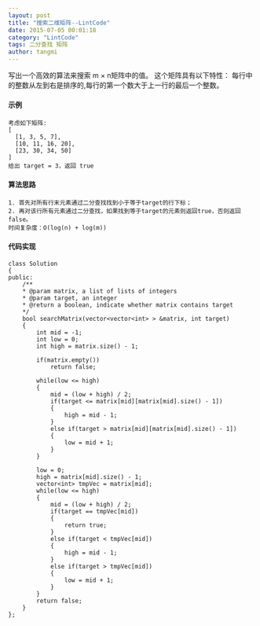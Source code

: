 ```yaml
---
layout: post
title: "搜索二维矩阵--LintCode"
date: 2015-07-05 00:01:18
category: "LintCode"
tags: 二分查找 矩阵
author: tangmi
---
```

写出一个高效的算法来搜索 m × n矩阵中的值。
这个矩阵具有以下特性：
每行中的整数从左到右是排序的,每行的第一个数大于上一行的最后一个整数。

<!--break-->

#### 示例
    考虑如下矩阵:
    [
      [1, 3, 5, 7],
      [10, 11, 16, 20],
      [23, 30, 34, 50]
    ]
    给出 target = 3，返回 true

#### 算法思路

    1. 首先对所有行末元素通过二分查找找到小于等于target的行下标；
    2. 再对该行所有元素通过二分查找，如果找到等于target的元素则返回true，否则返回false。
    时间复杂度：O(log(n) + log(m)) 

#### 代码实现
    class Solution
    {
    public:
        /**
        * @param matrix, a list of lists of integers
        * @param target, an integer
        * @return a boolean, indicate whether matrix contains target
        */
        bool searchMatrix(vector<vector<int> > &matrix, int target)
        {
            int mid = -1;
            int low = 0;
            int high = matrix.size() - 1;

            if(matrix.empty())
                return false;

            while(low <= high)
            {
                mid = (low + high) / 2;
                if(target <= matrix[mid][matrix[mid].size() - 1])
                {
                    high = mid - 1;
                }
                else if(target > matrix[mid][matrix[mid].size() - 1])
                {
                    low = mid + 1;
                }
            }

            low = 0;
            high = matrix[mid].size() - 1;
            vector<int> tmpVec = matrix[mid];
            while(low <= high)
            {
                mid = (low + high) / 2;
                if(target == tmpVec[mid])
                {
                    return true;
                }
                else if(target < tmpVec[mid])
                {
                    high = mid - 1;
                }
                else if(target > tmpVec[mid])
                {
                    low = mid + 1;
                }
            }
            return false;
        }
    };

